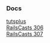 ### Docs

[tutsplus](https://code.tutsplus.com/articles/full-text-search-in-rails-using-elasticsearch--cms-22920)  
[RailsCasts 306](http://railscasts.com/episodes/306-elasticsearch-part-1)  
[RailsCasts 307](https://www.youtube.com/watch?v=GJCrcSO-zcc)